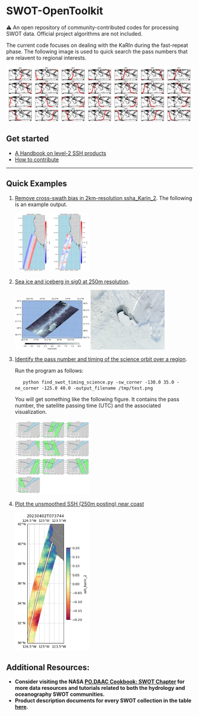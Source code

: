 # SWOT-OpenToolkit

⚠️ An open repository of community-contributed codes for processing SWOT data. Official project algorithms are not included.

The current code focuses on dealing with the KaRIn during the fast-repeat phase. The following image is used to quick search the pass numbers that are relavent to regional interests. 

![Passes over the calval period](media/calval_passes_locations.png)


## Get started 

 - [A Handbook on level-2 SSH products](docs/chap0_get_started.md)
 - [How to contribute](contrib/CONTRIBUTING.md)
---
## Quick Examples 

1. [Remove cross-swath bias in 2km-resolution ssha_Karin_2](examples/remove_crossswath_bias.ipynb). The following is an example output. 

    <img src="media/figures/ssha_karin_2_california.png" alt="Alt Text" width="200">

1. [Sea ice and iceberg in sig0 at 250m resolution](examples/unsmoothed_sea_ice_250m.ipynb).

   <img src="media/figures/Unsmoothed_sig0_images/SWOT_L2_LR_SSH_Unsmoothed_486_005_20230409T233402_20230410T002508_PIA1_01.png" alt="sig0 over sea ice" width="200">
   <img src="media/figures/worldview/snapshot-2023-04-09T00_00_00Z.png" alt="sig0 over sea ice" width="200">

1. [Identify the pass number and timing of the science orbit over a region](src/find_swot_passes_science.py).

     Run the program as follows:

   ```
      python find_swot_timing_science.py -sw_corner -130.0 35.0 -ne_corner -125.0 40.0 -output_filename /tmp/test.png
   ```

      You will get something like the following figure. It contains the pass number, the satellite passing time (UTC) and the associated visualization. 

   <img src="media/figures/science_orbit_timing_example_quebec.png" alt="Alt Text" width="200">

1. [Plot the unsmoothed SSH (250m posting) near coast](https://github.com/SWOT-community/SWOT-OpenToolkit/blob/main/examples/unsmoothed_coastal.ipynb) 

   <img src="media/figures/unsmoothed_SF_coast.png" alt="unsmoothed SSH" width="200">

## Additional Resources:
- **Consider visiting the NASA [PO.DAAC Cookbook: SWOT Chapter](https://podaac.github.io/tutorials/quarto_text/SWOT.html) for more data resources and tutorials related to both the hydrology and oceanography SWOT communities.**
- **Product description documents for every SWOT collection in the table [here](https://podaac.jpl.nasa.gov/SWOT?tab=datasets-information).**
